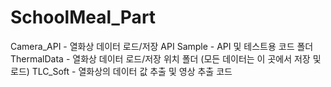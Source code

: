 # SchoolMeal_Part

Camera_API - 열화상 데이터 로드/저장 API
Sample - API 및 테스트용 코드 폴더
ThermalData - 열화상 데이터 로드/저장 위치 폴더 (모든 데이터는 이 곳에서 저장 및 로드)
TLC_Soft - 열화상의 데이터 값 추출 및 영상 추출 코드
